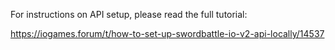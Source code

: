 For instructions on API setup, please read the full tutorial:

https://iogames.forum/t/how-to-set-up-swordbattle-io-v2-api-locally/14537